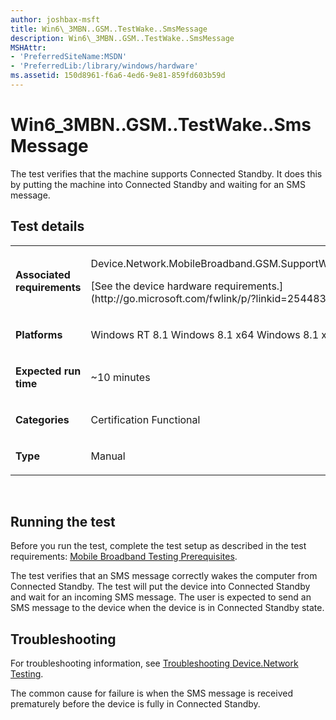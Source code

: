 ```yaml
---
author: joshbax-msft
title: Win6\_3MBN..GSM..TestWake..SmsMessage
description: Win6\_3MBN..GSM..TestWake..SmsMessage
MSHAttr:
- 'PreferredSiteName:MSDN'
- 'PreferredLib:/library/windows/hardware'
ms.assetid: 150d8961-f6a6-4ed6-9e81-859fd603b59d
---
```


# Win6\_3MBN..GSM..TestWake..SmsMessage


The test verifies that the machine supports Connected Standby. It does this by putting the machine into Connected Standby and waiting for an SMS message.

## Test details


<table>
<colgroup>
<col width="50%" />
<col width="50%" />
</colgroup>
<tbody>
<tr class="odd">
<td><p><strong>Associated requirements</strong></p></td>
<td><p>Device.Network.MobileBroadband.GSM.SupportWakeOnMB</p>
<p>[See the device hardware requirements.](http://go.microsoft.com/fwlink/p/?linkid=254483)</p></td>
</tr>
<tr class="even">
<td><p><strong>Platforms</strong></p></td>
<td><p>Windows RT 8.1 Windows 8.1 x64 Windows 8.1 x86</p></td>
</tr>
<tr class="odd">
<td><p><strong>Expected run time</strong></p></td>
<td><p>~10 minutes</p></td>
</tr>
<tr class="even">
<td><p><strong>Categories</strong></p></td>
<td><p>Certification Functional</p></td>
</tr>
<tr class="odd">
<td><p><strong>Type</strong></p></td>
<td><p>Manual</p></td>
</tr>
</tbody>
</table>

 

## Running the test


Before you run the test, complete the test setup as described in the test requirements: [Mobile Broadband Testing Prerequisites](mobile-broadband-testing-prerequisites.md).

The test verifies that an SMS message correctly wakes the computer from Connected Standby. The test will put the device into Connected Standby and wait for an incoming SMS message. The user is expected to send an SMS message to the device when the device is in Connected Standby state.

## Troubleshooting


For troubleshooting information, see [Troubleshooting Device.Network Testing](troubleshooting-devicenetwork-testing.md).

The common cause for failure is when the SMS message is received prematurely before the device is fully in Connected Standby.

 

 






